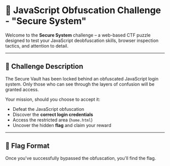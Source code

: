 # 🔐 JavaScript Obfuscation Challenge - "Secure System"

Welcome to the **Secure System** challenge – a web-based CTF puzzle designed to test your JavaScript deobfuscation skills, browser inspection tactics, and attention to detail.

---

## 📜 Challenge Description

The Secure Vault has been locked behind an obfuscated JavaScript login system. Only those who can see through the layers of confusion will be granted access.

Your mission, should you choose to accept it:
- Defeat the JavaScript obfuscation
- Discover the **correct login credentials**
- Access the restricted area (`home.html`)
- Uncover the hidden **flag** and claim your reward

---

## 🚩 Flag Format

Once you've successfully bypassed the obfuscation, you'll find the flag.


